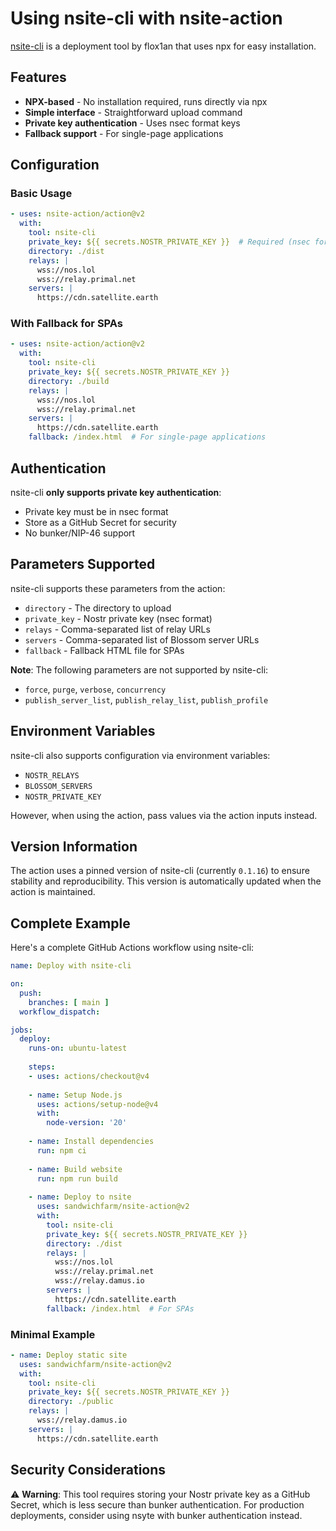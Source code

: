 # Using nsite-cli with nsite-action

[nsite-cli](https://github.com/flox1an/nsite-cli) is a deployment tool by flox1an that uses npx for easy installation.

## Features

- **NPX-based** - No installation required, runs directly via npx
- **Simple interface** - Straightforward upload command
- **Private key authentication** - Uses nsec format keys
- **Fallback support** - For single-page applications

## Configuration

### Basic Usage

```yaml
- uses: nsite-action/action@v2
  with:
    tool: nsite-cli
    private_key: ${{ secrets.NOSTR_PRIVATE_KEY }}  # Required (nsec format)
    directory: ./dist
    relays: |
      wss://nos.lol
      wss://relay.primal.net
    servers: |
      https://cdn.satellite.earth
```

### With Fallback for SPAs

```yaml
- uses: nsite-action/action@v2
  with:
    tool: nsite-cli
    private_key: ${{ secrets.NOSTR_PRIVATE_KEY }}
    directory: ./build
    relays: |
      wss://nos.lol
      wss://relay.primal.net
    servers: |
      https://cdn.satellite.earth
    fallback: /index.html  # For single-page applications
```

## Authentication

nsite-cli **only supports private key authentication**:
- Private key must be in nsec format
- Store as a GitHub Secret for security
- No bunker/NIP-46 support

## Parameters Supported

nsite-cli supports these parameters from the action:
- `directory` - The directory to upload
- `private_key` - Nostr private key (nsec format)
- `relays` - Comma-separated list of relay URLs
- `servers` - Comma-separated list of Blossom server URLs
- `fallback` - Fallback HTML file for SPAs

**Note**: The following parameters are not supported by nsite-cli:
- `force`, `purge`, `verbose`, `concurrency`
- `publish_server_list`, `publish_relay_list`, `publish_profile`

## Environment Variables

nsite-cli also supports configuration via environment variables:
- `NOSTR_RELAYS`
- `BLOSSOM_SERVERS`
- `NOSTR_PRIVATE_KEY`

However, when using the action, pass values via the action inputs instead.

## Version Information

The action uses a pinned version of nsite-cli (currently `0.1.16`) to ensure stability and reproducibility. This version is automatically updated when the action is maintained.

## Complete Example

Here's a complete GitHub Actions workflow using nsite-cli:

```yaml
name: Deploy with nsite-cli

on:
  push:
    branches: [ main ]
  workflow_dispatch:

jobs:
  deploy:
    runs-on: ubuntu-latest
    
    steps:
    - uses: actions/checkout@v4
    
    - name: Setup Node.js
      uses: actions/setup-node@v4
      with:
        node-version: '20'
        
    - name: Install dependencies
      run: npm ci
      
    - name: Build website
      run: npm run build
      
    - name: Deploy to nsite
      uses: sandwichfarm/nsite-action@v2
      with:
        tool: nsite-cli
        private_key: ${{ secrets.NOSTR_PRIVATE_KEY }}
        directory: ./dist
        relays: |
          wss://nos.lol
          wss://relay.primal.net
          wss://relay.damus.io
        servers: |
          https://cdn.satellite.earth
        fallback: /index.html  # For SPAs
```

### Minimal Example

```yaml
- name: Deploy static site
  uses: sandwichfarm/nsite-action@v2
  with:
    tool: nsite-cli
    private_key: ${{ secrets.NOSTR_PRIVATE_KEY }}
    directory: ./public
    relays: |
      wss://relay.damus.io
    servers: |
      https://cdn.satellite.earth
```

## Security Considerations

⚠️ **Warning**: This tool requires storing your Nostr private key as a GitHub Secret, which is less secure than bunker authentication. For production deployments, consider using nsyte with bunker authentication instead.